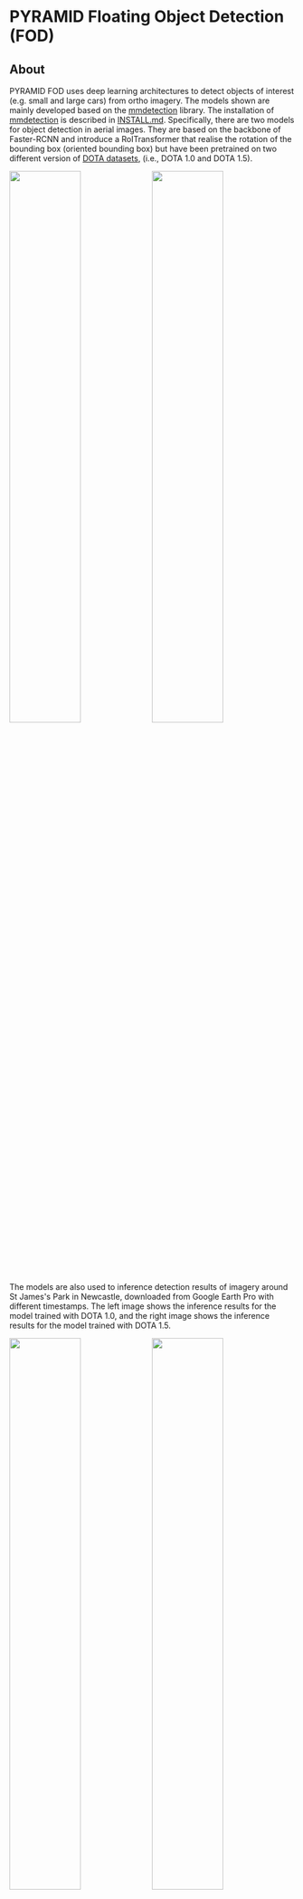 # PYRAMID Floating Object Detection (FOD)

## About

PYRAMID FOD uses deep learning architectures to detect objects of interest (e.g. small and large cars) from ortho imagery. The models shown are mainly developed based on the [mmdetection](https://github.com/open-mmlab/mmdetection) library. The installation of [mmdetection](https://github.com/open-mmlab/mmdetection) is described in [INSTALL.md](INSTALL.md). Specifically, there are two models for object detection in aerial images. They are based on the backbone of Faster-RCNN and introduce a RoITransformer that realise the rotation of the bounding box (oriented bounding box) but have been pretrained on two different version of [DOTA datasets](https://captain-whu.github.io/DOTA/dataset.html), (i.e., DOTA 1.0 and DOTA 1.5).

<img src="vis/dota 1.0/NZ2465.gif" width="50%"><img src="vis/dota 1.5/NZ2465.gif" width="50%">

The models are also used to inference detection results of imagery around St James's Park in Newcastle, downloaded from Google Earth Pro with different timestamps. The left image shows the inference results for the model trained with DOTA 1.0, and the right image shows the inference results for the model trained with DOTA 1.5. 

<img src="vis/Temp_DOTA_1_0.gif" width="50%"><img src="vis/Temp_DOTA_1_5.gif" width="50%">

### Project Team
Dr Shidong Wang, Newcastle University  ([shidong.wang@newcastle.ac.uk](mailto:Shidong.wang@newcastle.ac.uk))  
Professor Jon Mills, Newcastle University ([jon.mills@newcastle.ac.uk](mailto:jon.mills@newcastle.ac.uk))  
Dr Elizabeth Lewis, Newcastle University  ([elizabeth.lewis2@newcastle.ac.uk](mailto:elizabeth.lewis2@newcastle.ac.uk))  

### RSE Contact
Robin Wardle  
RSE Team, NICD  
Newcastle University  
([robin.wardle@newcastle.ac.uk](mailto:robin.wardle@newcastle.ac.uk))  

## Built With

[Pytorch](https://pytorch.org/)  
[DOTA Dataset](https://captain-whu.github.io/DOTA/)  
[mmdetection](https://github.com/open-mmlab/mmdetection)  
[AerialDetection](https://github.com/dingjiansw101/AerialDetection)  
[Faster RCNN RoITrans with DOTA 1.0](https://github.com/NewcastleRSE/PYRAMID-object-detection/blob/main/configs/DOTA/faster_rcnn_RoITrans_r50_fpn_1x_dota.py)  
[Faster RCNN RoITrans with DOTA 1.5](https://github.com/NewcastleRSE/PYRAMID-object-detection/blob/main/configs/DOTA1_5/faster_rcnn_RoITrans_r50_fpn_1x_dota1_5.py)  
[Python 3](https://www.python.org/)  
[Docker](https://www.docker.com)  
Other required tools: [tar](https://www.unix.com/man-page/linux/1/tar/), [zip](https://www.unix.com/man-page/linux/1/gzip/).

## Getting Started

### Prerequisites

The tool requires PyTorch 1.1 or higher. The dependent libs can be found in the [requirements.txt](requirements.txt). Specifically, it needs:
- Linux
- Python 3.5+ 
- PyTorch 1.1
- CUDA 9.0+
- NCCL 2+
- GCC 4.9+
- [mmcv](https://github.com/open-mmlab/mmcv)

### Installation

a. Install CUDA
https://developer.nvidia.com/cuda-downloads
removal
sudo apt-get --purge remove "*cublas*" "cuda*" "nsight*" 
sudo apt-get --purge remove "*nvidia*"
sudo rm -rf /usr/local/cuda*

11.4 onwards

#### To uninstall cuda

sudo /usr/local/cuda-11.4/bin/cuda-uninstaller 

##### To uninstall nvidia

sudo /usr/bin/nvidia-uninstall

Version 10.2
https://developer.nvidia.com/cuda-10.2-download-archive

Won't install with GCC 9.3
sudo apt -y install gcc-8 g++-8
sudo update-alternatives --install /usr/bin/gcc gcc /usr/bin/gcc-8 8
sudo update-alternatives --install /usr/bin/g++ g++ /usr/bin/g++-8 8

Then still won't install?


a. Create a conda virtual environment and activate it. Then install Cython.

```shell
conda create -n fod python=3.7 -y
source activate fod

conda install cython
```

b. Install PyTorch stable or nightly and torchvision following the [official instructions](https://pytorch.org/). An example is given below:

```shell
conda install pytorch==1.5.0 torchvision==0.6.0 cudatoolkit=10.2 -c pytorch
```

c. Clone this repository (Skip this step if the repo exists locally).

```shell
git clone https://github.com/NCL-PYRAMID/PYRAMID-object-detection.git
cd PYRAMID-object-detection
```

d. Compile cuda extensions.

```shell
./compile.sh
```

e. Install all requirements ( the dependencies will be installed automatically after running `python setup.py develop`).

```shell
pip install -r requirements.txt
python setup.py develop
# or "pip install -e ."
```

### Running Tests

Run the command below and the results will be generated at `dota_1_0_res` and `dota_1_5_res` folders.
```shell
python demo_large_image.py
```

### Running Locally
a. Download DOTA 1.0 and DOTA 1.5 datasets from [Data Download](https://captain-whu.github.io/DOTA/dataset.html).

b. Organise the data and scripts as the following structure:

```bash
├─ DOTA_devkit                          # Data loading and evaluation of the results
├─ configs                              # All configurations for training nad evaluation leave there
├─ data                                 # Extract the downloaded data here
    ├─ dota1_0/test1024
        ├─ images/                      # Extracted images from DOTA 1.o
        ├─ test_info.json               # Image info
    ├─ dota1_5/test1024                 # Extracted images from DOTA 1.5
        ├─ images/                      # Image info
        ├─ test_info.json
├─ mmdet                                # Functions from mmdet
├─ tools                                # Tools
├─ Dockerfile                           # Docker script
├─ GETTING_STARTED.md                   # Instruction
├─ compile.sh                           # Compile file
├─ demo_large_image.py                  # Scripts for inferring results
├─ env.yml                              # List of envs
├─ mmcv_installisation_confs.txt        # Instruction to install the mmcv lib
├─ requirements.txt                     # List all envs that need to be downloaded and installised
├─ setup.py                             # Exam the setup
```

### Installing on an Azure Virtual Machine
See this [supplementary set of instructions](doc/installing_on_a_vm.md) for information on how to create an Azure VM and install the FOD application for testing purposes.

## Deployment
### Local (including on a Virtual Machine)
Build the Docker container for the FOD application using a standard `docker build` command.
```
docker build . -t pyramid-fod
```
The container is designed to mount a local directory for reading and writing. For testing locally, download the test data from DAFNI, as outlined in `data/inputs/README.md`. Then the test application can be run using
```
docker run -v "$(pwd)/data:/data" pyramid-fod
```
Data produced by the application will be in data/outputs. Note that because of the way that Docker permissions work, these data will have `root/root` ownership permissions. You will need to use elevated `sudo` privileges to delete the outputs folder.

### Production
This application is designed to be deployed to [DAFNI](https://dafni.ac.uk/). You can either build the Docker image locally if you have a GPU-enabled workstation; or see [these set of supplementaty instructions](doc/installing_on_a_vm.md) to read how to use an Azure VM to accomplish this task.

Having built a Docker image either locally or on an Azure VM, it will still need to be uploaded to DAFNI. Ensure that you have saved and zipped the image in a `.tar.gz` file, and then either use an FTP client such as [FileZilla](https://filezilla-project.org/) to transfer this image to your local computer for upload to DAFNI; or, alternatively, use the [DAFNI CLI](https://github.com/dafnifacility/cli) to upload the model directly from the VM. The DAFNI API can also be used raw to upload the model, although the CLI embeds the relevant API calls within a Python wrapper and is arguably easier to use.

## Usage
The deployed model can be run in a DAFNI workflow. See the [DAFNI workflow documentation](https://docs.secure.dafni.rl.ac.uk/docs/how-to/how-to-create-a-workflow) for details.

When running the model on DAFNI as part of a larger workflow, all data supplied to the model will appear in the folder `/data/inputs`, exactly as produced by the deep learning model. The outputs of this converter must be written to the `/data/outputs` folder within the Docker container. When testing locally, these paths are instead `./data/inputs` and `./data/outputs` respectively. The Python script is able to determine which directory to use by checking the environment variable `PLATFORM`, which is set in the Dockerfile.

Model outputs in `/data/outputs` should contain the actual data produced by the converter, as well as a `metadata.json` file which is used by DAFNI in publishing steps when creating a new dataset from the data produced by the model.

## Roadmap

- [x] Data preprocessing
- [x] Pretrained models, i.e., Faster RCNN with RoITrans on DOTA 1.0 and DOTA 1.5 
- [x] Data and code are uploaded to [DAFNI platform](https://dafni.ac.uk/)   
- [x] Test Docker 
- [ ] Online Visualisation  

## Contributing
Development of PYRAMID FOD has concluded and pull requests will be ignored.

### Main Branch
Protected and can only be pushed to via pull requests. Should be considered stable and a representation of production code.

### Dev Branch
Should be considered fragile, code should compile and run but features may be prone to errors.

## License
TBC

## Citations
Please cite the associated papers for this work if you use this code:

```
@article{xxx2021paper,
  title={Title},
  author={Author},
  journal={arXiv},
  year={2021}
}
```


## Acknowledgements
This work was funded by NERC, grant ref. NE/V00378X/1, “PYRAMID: Platform for dYnamic, hyper-resolution, near-real time flood Risk AssessMent Integrating repurposed and novel Data sources”. See the project funding [URL](https://gtr.ukri.org/projects?ref=NE/V00378X/1).

## References
TBC